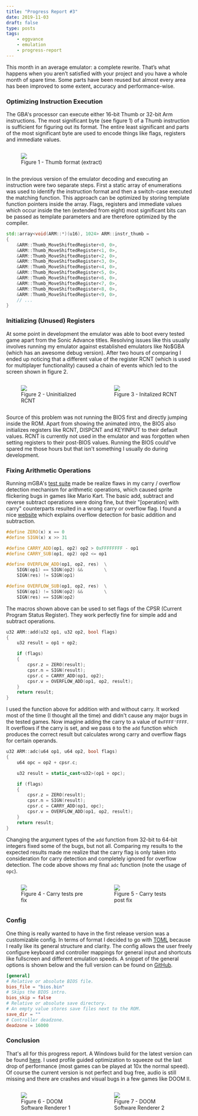 ```yaml
---
title: "Progress Report #3"
date: 2019-11-03
draft: false
type: posts
tags:
    - eggvance
    - emulation
    - progress-report
---
```

This month in an average emulator: a complete rewrite. That’s what happens when you aren’t satisfied with your project and you have a whole month of spare time. Some parts have been reused but almost every area has been improved to some extent, accuracy and performance-wise.

### Optimizing Instruction Execution
The GBA's processor can execute either 16-bit Thumb or 32-bit Arm instructions. The most significant byte (see figure 1) of a Thumb instruction is sufficient for figuring out its format. The entire least significant and parts of the most significant byte are used to encode things like flags, registers and immediate values.

<div style="display: flex; justify-content: space-evenly">
    <figure style="width: 95%">
        <img src="/img/thumb_format.png">
        <figcaption>Figure 1 - Thumb format (extract)</figcaption>
    </figure>
</div>

In the previous version of the emulator decoding and executing an instruction were two separate steps. First a static array of enumerations was used to identify the instruction format and then a switch-case executed the matching function. This approach can be optimized by storing template function pointers inside the array. Flags, registers and immediate values which occur inside the ten (extended from eight) most significant bits can be passed as template parameters and are therefore optimized by the compiler.

```cpp
std::array<void(ARM::*)(u16), 1024> ARM::instr_thumb =
{
    &ARM::Thumb_MoveShiftedRegister<0, 0>,
    &ARM::Thumb_MoveShiftedRegister<1, 0>,
    &ARM::Thumb_MoveShiftedRegister<2, 0>,
    &ARM::Thumb_MoveShiftedRegister<3, 0>,
    &ARM::Thumb_MoveShiftedRegister<4, 0>,
    &ARM::Thumb_MoveShiftedRegister<5, 0>,
    &ARM::Thumb_MoveShiftedRegister<6, 0>,
    &ARM::Thumb_MoveShiftedRegister<7, 0>,
    &ARM::Thumb_MoveShiftedRegister<8, 0>,
    &ARM::Thumb_MoveShiftedRegister<9, 0>,
    // ...
}
```

### Initializing (Unused) Registers
At some point in development the emulator was able to boot every tested game apart from the Sonic Advance titles. Resolving issues like this usually involves running my emulator against established emulators like No$GBA (which has an awesome debug version). After two hours of comparing I ended up noticing that a different value of the register RCNT (which is used for multiplayer functionality) caused a chain of events which led to the screen shown in figure 2.

<div style="display: flex; justify-content: space-evenly">
    <figure style="width: 45%">
        <img src="/img/sonic_bug.png">
        <figcaption>Figure 2 - Uninitialized RCNT</figcaption>
    </figure>
    <figure style="width: 45%">
        <img src="/img/sonic.png">
        <figcaption>Figure 3 - Initalized RCNT</figcaption>
    </figure>
</div>

Source of this problem was not running the BIOS first and directly jumping inside the ROM. Apart from showing the animated intro, the BIOS also initializes registers like RCNT, DISPCNT and KEYINPUT to their default values. RCNT is currently not used in the emulator and was forgotten when setting registers to their post-BIOS values. Running the BIOS could've spared me those hours but that isn't something I usually do during development.

### Fixing Arithmetic Operations
Running mGBA's [test suite](https://github.com/mgba-emu/suite) made be realize flaws in my carry / overflow detection mechanism for arithmetic operations, which caused sprite flickering bugs in games like Mario Kart. The basic add, subtract and reverse subtract operations were doing fine, but their "[operation] with carry" counterparts resulted in a wrong carry or overflow flag. I found a nice [website](http://teaching.idallen.com/dat2343/10f/notes/040_overflow.txt) which explains overflow detection for basic addition and subtraction.

```cpp
#define ZERO(x) x == 0
#define SIGN(x) x >> 31

#define CARRY_ADD(op1, op2) op2 > 0xFFFFFFFF - op1
#define CARRY_SUB(op1, op2) op2 <= op1

#define OVERFLOW_ADD(op1, op2, res)  \
    SIGN(op1) == SIGN(op2) &&        \
    SIGN(res) != SIGN(op1)

#define OVERFLOW_SUB(op1, op2, res)  \
    SIGN(op1) != SIGN(op2) &&        \
    SIGN(res) == SIGN(op2)
```

The macros shown above can be used to set flags of the CPSR (Current Program Status Register). They work perfectly fine for simple add and subtract operations.

```cpp
u32 ARM::add(u32 op1, u32 op2, bool flags)
{
    u32 result = op1 + op2;

    if (flags)
    {
        cpsr.z = ZERO(result);
        cpsr.n = SIGN(result);
        cpsr.c = CARRY_ADD(op1, op2);
        cpsr.v = OVERFLOW_ADD(op1, op2, result);
    }
    return result;
}
```

I used the function above for addition with and without carry. It worked most of the time (I thought all the time) and didn't cause any major bugs in the tested games. Now imagine adding the carry to a value of `0xFFFF'FFFF`. It overflows if the carry is set, and we pass `0` to the `add` function which produces the correct result but calculates wrong carry and overflow flags for certain operands.

```cpp
u32 ARM::adc(u64 op1, u64 op2, bool flags)
{
    u64 opc = op2 + cpsr.c;

    u32 result = static_cast<u32>(op1 + opc);

    if (flags)
    {
        cpsr.z = ZERO(result);
        cpsr.n = SIGN(result);
        cpsr.c = CARRY_ADD(op1, opc);
        cpsr.v = OVERFLOW_ADD(op1, op2, result);
    }
    return result;
}
```

Changing the argument types of the `add` function from 32-bit to 64-bit integers fixed some of the bugs, but not all. Comparing my results to the expected results made me realize that the carry flag is only taken into consideration for carry detection and completely ignored for overflow detection. The code above shows my final `adc` function (note the usage of `opc`).

<div style="display: flex; justify-content: space-evenly">
    <figure style="width: 45%">
        <img src="/img/carry_pre.png">
        <figcaption>Figure 4 - Carry tests pre fix</figcaption>
    </figure>
    <figure style="width: 45%">
        <img src="/img/carry_post.png">
        <figcaption>Figure 5 - Carry tests post fix</figcaption>
    </figure>
</div>

### Config
One thing is really wanted to have in the first release version was a customizable config. In terms of format I decided to go with [TOML](https://github.com/toml-lang/toml) because I really like its general structure and clarity. The config allows the user freely configure keyboard and controller mappings for general input and shortcuts like fullscreen and different emulation speeds. A snippet of the general options is shown below and the full version can be found on [GitHub](https://github.com/jsmolka/eggvance/blob/f2a1e0311e5467b3b91fa69b6ab4a7ddc292f525/eggvance/eggvance.toml).

```toml
[general]
# Relative or absolute BIOS file.
bios_file = "bios.bin"
# Skips the BIOS intro.
bios_skip = false
# Relative or absolute save directory.
# An empty value stores save files next to the ROM.
save_dir = ""
# Controller deadzone.
deadzone = 16000
```

### Conclusion

That's all for this progress report. A Windows build for the latest version can be found [here](https://github.com/jsmolka/eggvance/releases). I used profile guided optimization to squeeze out the last drop of performance (most games can be played at 10x the normal speed). Of course the current version is not perfect and bug free, audio is still missing and there are crashes and visual bugs in a few games like DOOM II.

<div style="display: flex; justify-content: space-evenly">
    <figure style="width: 45%">
        <img src="/img/doom_swr1.png">
        <figcaption>Figure 6 - DOOM Software Renderer 1</figcaption>
    </figure>
    <figure style="width: 45%">
        <img src="/img/doom_swr2.png">
        <figcaption>Figure 7 - DOOM Software Renderer 2</figcaption>
    </figure>
</div>
